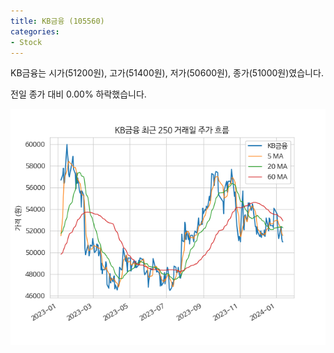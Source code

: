 ```yaml
---
title: KB금융 (105560)
categories:
- Stock
---
```


KB금융는 시가(51200원), 고가(51400원), 저가(50600원), 종가(51000원)였습니다.

전일 종가 대비 0.00% 하락했습니다.

<!-- more -->

![105560](/assets/images/stock/105560.png)